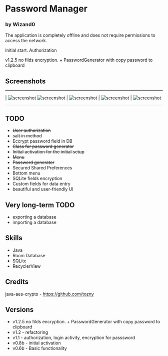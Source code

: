 # Password Manager
### by Wizand0

The application is completely offline and does not require permissions to access the network.

Initial start. Authorization

v1.2.5 no filds encryption. + PasswordGenerator with copy password to clipboard

## Screenshots
________________________________________________________________________________________________________________________
| ![screenshot](screenshot1.png)  ![screenshot](screenshot2.png) | ![screenshot](screenshot3.png) | ![screenshot](screenshot4.png) |
 ![screenshot](/screenshot1.png "Optional Title")
________________________________________________________________________________________________________________________



## TODO
- ~~User authorization~~
- ~~salt in method~~
- Eccrypt password field in DB
- ~~Class for password generator~~
- ~~Initial activation for the initial setup~~
- ~~Menu~~
- ~~Password generator~~
- Secured Shared Preferences
- Bottom menu
- SQLite fields encryption
- Custom fields for data entry
- beautiful and user-friendly UI

## Very long-term TODO
- exporting a database
- importing a database

## Skills
- Java
- Room Database
- SQLite
- RecyclerView

## Credits
java-aes-crypto - https://github.com/tozny

## Versions
- v1.2.5 no filds encryption. + PasswordGenerator with copy password to clipboard
- v1.2 - refactoring
- v1.1 - authorization, login activity, encryption for passsword
- v0.8b - initial activation
- v0.6b - Basic functionality
